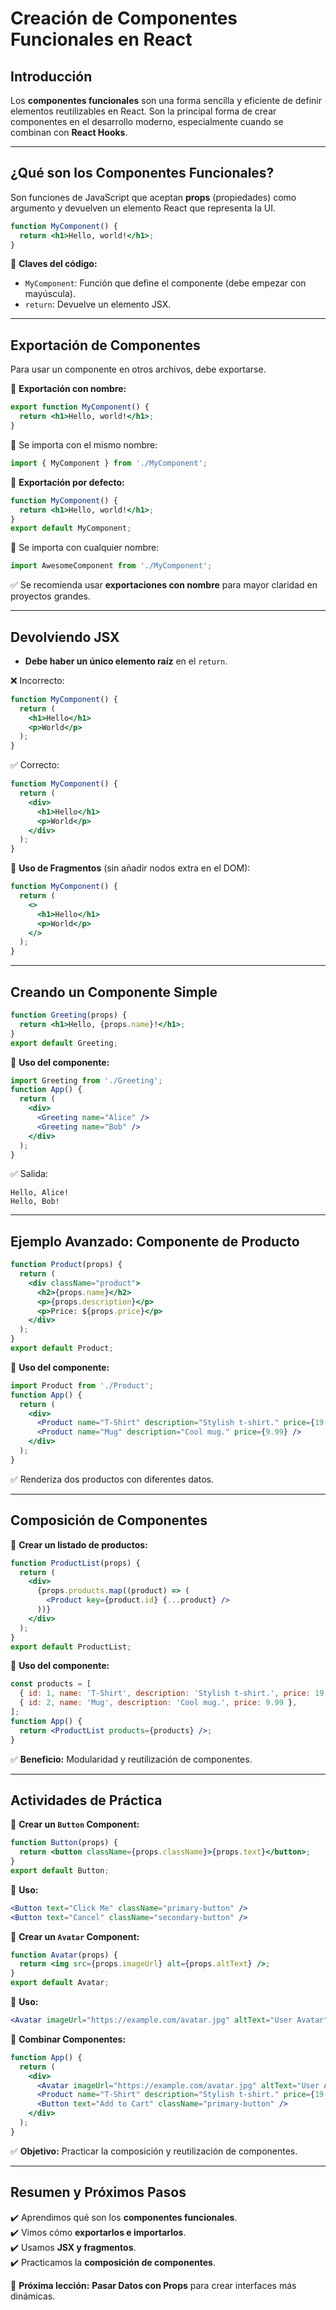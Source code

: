 # Creación de Componentes Funcionales en React

## **Introducción**

Los **componentes funcionales** son una forma sencilla y eficiente de definir elementos reutilizables en React. Son la principal forma de crear componentes en el desarrollo moderno, especialmente cuando se combinan con **React Hooks**.

---

## **¿Qué son los Componentes Funcionales?**

Son funciones de JavaScript que aceptan **props** (propiedades) como argumento y devuelven un elemento React que representa la UI.

```jsx
function MyComponent() {
  return <h1>Hello, world!</h1>;
}
```
📌 **Claves del código:**
- `MyComponent`: Función que define el componente (debe empezar con mayúscula).
- `return`: Devuelve un elemento JSX.

---

## **Exportación de Componentes**

Para usar un componente en otros archivos, debe exportarse.

🔹 **Exportación con nombre:**
```jsx
export function MyComponent() {
  return <h1>Hello, world!</h1>;
}
```
📌 Se importa con el mismo nombre:
```jsx
import { MyComponent } from './MyComponent';
```

🔹 **Exportación por defecto:**
```jsx
function MyComponent() {
  return <h1>Hello, world!</h1>;
}
export default MyComponent;
```
📌 Se importa con cualquier nombre:
```jsx
import AwesomeComponent from './MyComponent';
```

✅ Se recomienda usar **exportaciones con nombre** para mayor claridad en proyectos grandes.

---

## **Devolviendo JSX**

- **Debe haber un único elemento raíz** en el `return`.

❌ Incorrecto:
```jsx
function MyComponent() {
  return (
    <h1>Hello</h1>
    <p>World</p>
  );
}
```
✅ Correcto:
```jsx
function MyComponent() {
  return (
    <div>
      <h1>Hello</h1>
      <p>World</p>
    </div>
  );
}
```

🔹 **Uso de Fragmentos** (sin añadir nodos extra en el DOM):
```jsx
function MyComponent() {
  return (
    <>
      <h1>Hello</h1>
      <p>World</p>
    </>
  );
}
```

---

## **Creando un Componente Simple**

```jsx
function Greeting(props) {
  return <h1>Hello, {props.name}!</h1>;
}
export default Greeting;
```
📌 **Uso del componente:**
```jsx
import Greeting from './Greeting';
function App() {
  return (
    <div>
      <Greeting name="Alice" />
      <Greeting name="Bob" />
    </div>
  );
}
```
✅ Salida:
```
Hello, Alice!
Hello, Bob!
```

---

## **Ejemplo Avanzado: Componente de Producto**

```jsx
function Product(props) {
  return (
    <div className="product">
      <h2>{props.name}</h2>
      <p>{props.description}</p>
      <p>Price: ${props.price}</p>
    </div>
  );
}
export default Product;
```
📌 **Uso del componente:**
```jsx
import Product from './Product';
function App() {
  return (
    <div>
      <Product name="T-Shirt" description="Stylish t-shirt." price={19.99} />
      <Product name="Mug" description="Cool mug." price={9.99} />
    </div>
  );
}
```
✅ Renderiza dos productos con diferentes datos.

---

## **Composición de Componentes**

🔹 **Crear un listado de productos:**
```jsx
function ProductList(props) {
  return (
    <div>
      {props.products.map((product) => (
        <Product key={product.id} {...product} />
      ))}
    </div>
  );
}
export default ProductList;
```
📌 **Uso del componente:**
```jsx
const products = [
  { id: 1, name: 'T-Shirt', description: 'Stylish t-shirt.', price: 19.99 },
  { id: 2, name: 'Mug', description: 'Cool mug.', price: 9.99 },
];
function App() {
  return <ProductList products={products} />;
}
```
✅ **Beneficio:** Modularidad y reutilización de componentes.

---

## **Actividades de Práctica**

📌 **Crear un `Button` Component:**
```jsx
function Button(props) {
  return <button className={props.className}>{props.text}</button>;
}
export default Button;
```
📌 **Uso:**
```jsx
<Button text="Click Me" className="primary-button" />
<Button text="Cancel" className="secondary-button" />
```

📌 **Crear un `Avatar` Component:**
```jsx
function Avatar(props) {
  return <img src={props.imageUrl} alt={props.altText} />;
}
export default Avatar;
```
📌 **Uso:**
```jsx
<Avatar imageUrl="https://example.com/avatar.jpg" altText="User Avatar" />
```

📌 **Combinar Componentes:**
```jsx
function App() {
  return (
    <div>
      <Avatar imageUrl="https://example.com/avatar.jpg" altText="User Avatar" />
      <Product name="T-Shirt" description="Stylish t-shirt." price={19.99} />
      <Button text="Add to Cart" className="primary-button" />
    </div>
  );
}
```
✅ **Objetivo:** Practicar la composición y reutilización de componentes.

---

## **Resumen y Próximos Pasos**

✔️ Aprendimos qué son los **componentes funcionales**.  
✔️ Vimos cómo **exportarlos e importarlos**.  
✔️ Usamos **JSX y fragmentos**.  
✔️ Practicamos la **composición de componentes**.  

🚀 **Próxima lección:** **Pasar Datos con Props** para crear interfaces más dinámicas.

